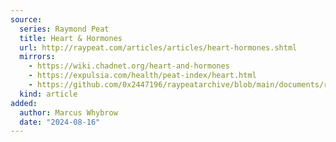 ```yaml
---
source:
  series: Raymond Peat
  title: Heart & Hormones
  url: http://raypeat.com/articles/articles/heart-hormones.shtml
  mirrors:
    - https://wiki.chadnet.org/heart-and-hormones
    - https://expulsia.com/health/peat-index/heart.html
    - https://github.com/0x2447196/raypeatarchive/blob/main/documents/raypeat.com/heart-hormones.md
  kind: article 
added:
  author: Marcus Whybrow
  date: "2024-08-16"
---
```

